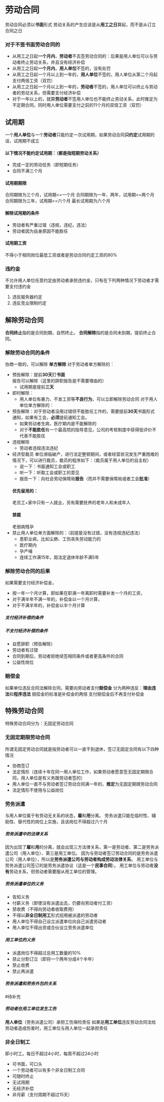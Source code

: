 # 劳动合同
劳动合同必须以**书面**形式
劳动关系的产生应该是从**用工之日**算起，而不是从订立合同之日
### 对于不签书面劳动合同的
- 从用工之日起**一个月内**，**劳动者**不去签劳动合同的：后果是用人单位可以与劳动者终止劳动关系，并且没有经济补偿
- 从用工之日起**一个月内**，**用人单位**不签的，没有处罚
- 从用工之日起一个月以上到一年的，**用人单位**不签的，用人单位从第二个月起支付两倍工资（双罚）
- 从用工之日起一个月以上到一年的，**劳动者**不签的，用人单位可以终止与劳动者的劳动关系，但需要支付经济补偿
- 对于一年以上的，就算**劳动者**不签用人单位也不能终止劳动关系，此时推定为不定期合同，同时用人单位需要支付之前的11个月的双倍工资（双罚）
## 试用期
一个**用人单位**与一个**劳动者**只能约定一次试用期，如果劳动合同**只约定**试用期的话，试用期不成立
#### 以下情况不能约定试用期：（都是指短期劳动关系）
- 完成一定的劳动任务（即短期任务）
- 合同不满三个月
#### 试用期期限
合同期限为三个月，试用期<=一个月
合同期限为一年、两年，试用期<=两个月
合同期限为三年，试用期<=六个月
最长试用期为六个月
#### 解除试用期的条件
- 劳动者有严重过错（违规，违纪，违法）
- 劳动者因为自身原因不能胜任
#### 试用期工资
不得小于相同岗位最低工资或者是劳动合同约定工资的80%
### 违约金
不允许用人单位任意约定由劳动者承担违约金，只有在下列两种情况下劳动者才需要支付违约金
1. 违反服务器约定
2. 违反竞业限制约定
## 解除劳动合同
**合同终止**指的是合同到期，自然终止。
**合同解除**指的是合同未到期，提前终止合同。
### 解除劳动合同的条件
协商一致的，可以解除
**单方解除**
对于劳动者单方解除的：
- 预告解除：提前**30天**打**书面**报告可以解除（这里的辞职报告是不需要理由的）
	- 试用期是提前**三天**
- 即时解除：
	- 用人单位有暴力、不发工资等**不良行为**，可以立即解除劳动合同
对于用人单位单方解除的：
- 预告解除：对于劳动者没用过错但不能胜任工作的，需要提前**30天**书面形式通知，如果有工会，**必须**提前通知工会。
	- 如果劳动者生病，医疗期内是不能解除的
	- 对于**不能胜任**有一个最高院的指导意见，公司的考核制度中获得低评价不代表不能胜任
- 违规解除
	- 劳动者违规违法违纪
- 经济型裁员
	单位濒临破产，进行法定整顿期间，或者经营状况发生严重困难的情况下，可以进行裁员，裁员的程序如下：（裁员属于用人单位的自主权）
	- 说一下：书面通知工会或职工
	- 听一下：听取工会或职工的意见
	- 报告一下：向社会劳动保障局**报告**（而并不需要保障局或者工会**批准**）
	#### 优先留用的：
	老员工+家中只有一人就业，另有需要抚养的老年人和未成年人
	#### 禁裁
	老弱病残孕
- 禁止用人单位单方面解除的：（前提是没有过错，没有违规违纪违法）
	- 患职业病，比如尘肺、工伤丧失劳动能力的
	- 医疗期内
	- 孕产哺
	- 连续工作满15年，距法定退休年龄不满5年
### 解除劳动合同的后果
如果需要支付经济补偿金，
- 按一年一个月计算，即如果在职满一年离职时需要补发一个月的工资，
- 对于满半年不满一年的，补偿金以一个月计算，
- 对于不满半年的，补偿金以半个月计算
##### 支付经济补偿的条件
##### 不支付经济补偿的条件
- 自愿辞职（预告解除）
- 劳动者有过错
- 合同到期后，劳动者拒绝续签相同条件或者更高条件的合同
- 公益性岗位
### 赔偿金
如果单位违反合同法解除合同，需要向劳动者支付**赔偿金**
分为两种违反：**理由违法**和**程序违法**
赔偿金的标准是补偿金的两倍
支付赔偿金后不再支付补偿金
## 特殊劳动合同
特殊劳动合同分为：无固定劳动合同
### 无固定期限劳动合同
所谓无固定劳动合同就是指劳动者可以一直干到退休，签订无固定合同有以下四种情况
- 协商签订
- 法定情形（连续十年在同一用人单位工作，如果劳动者愿意签无固定期限合同，用人单位是有义务跟劳动者签的）
- 用人单位一直不与劳动者签订劳动合同满一年的，**推定**为无固定期限劳动合同
- 法定情形不使用与公益岗位
### 劳务派遣
与用人单位属于有劳动无关系的状态，**雇**和**用**分离。
劳务派遣只能在临时性、辅助性、替代性的岗位上实施，且该岗位不得超过六个月
##### 劳务派遣中的法律关系
因为出现了**雇**和**用**的分离，就会出现三方法律关系，第一是劳动者、第二是劳务派遣公司（用人单位）、第三是用工单位。
因为与劳动者签订劳动合同的是劳务派遣公司（用人单位），所以是**劳务派遣公司与劳动者构成劳动法律关系**。
用工单位与劳务派遣公司签订的是劳务派遣协议（这是一个**民事合同**）。
用工单位与劳动者**没有**劳动关系，但劳动者需要服从用工单位的管理。
##### 劳务派遣单位的义务
- 告知义务
- 付薪义务（即使没有派遣出去，仍要向劳动者付工资）
- 禁收费（不得向劳动者收取费用）
- 不得以**非全日制用工**形式招用被派遣的劳动者
- 用人单位不得自己设立派遣单位向自己派遣劳动者
- 用人单位不得出资或合伙设立劳务派遣单位
##### 用工单位的义务
* 派遣岗位不得超过总用工数量的10%
* 禁止分割订立（即将一个两年分成4个半年）
* 禁止收费
* 禁止再派遣
##### 劳务派遣和劳务外包的关系
#待补充
##### 劳动者在用工单位发生工伤
**用人单位**（劳务派遣公司）承担工伤保险责任
如果是**用工单位**违反劳动合同法给劳动者造成伤害时，用工单位与用人单位一起承担责任
### 非全日制工
即小时工。每日不超过4小时，每周不超过24小时
- 可书面，可口头
- 一个劳动者可以有多个非全日制工合同
- 可随时终止
- 无试用期
- 无经济补偿
- 非月薪（支付周期不超过15天）
